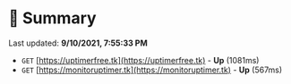 # 📖 Summary
Last updated: **9/10/2021, 7:55:33 PM**

- `GET` [https://uptimerfree.tk](https://uptimerfree.tk) - **Up** (1081ms)
- `GET` [https://monitoruptimer.tk](https://monitoruptimer.tk) - **Up** (567ms)
